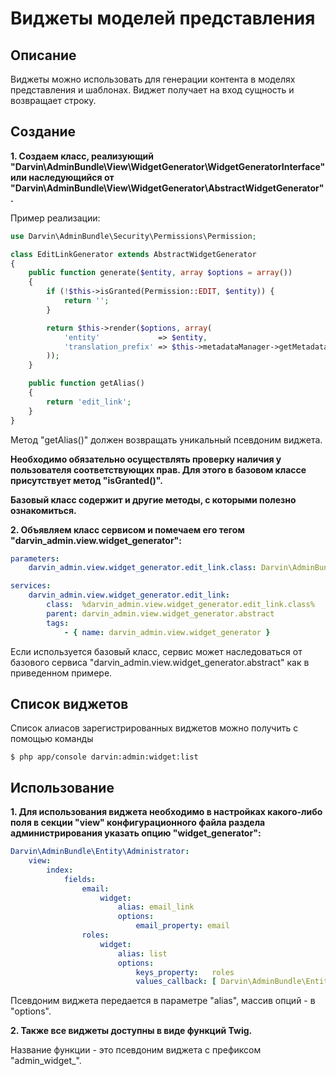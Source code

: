 Виджеты моделей представления
=============================

## Описание

Виджеты можно использовать для генерации контента в моделях представления и шаблонах. Виджет получает на вход сущность
 и возвращает строку.

## Создание

**1. Создаем класс, реализующий "Darvin\AdminBundle\View\WidgetGenerator\WidgetGeneratorInterface" или наследующийся от
 "Darvin\AdminBundle\View\WidgetGenerator\AbstractWidgetGenerator".**

Пример реализации:

```php
use Darvin\AdminBundle\Security\Permissions\Permission;

class EditLinkGenerator extends AbstractWidgetGenerator
{
    public function generate($entity, array $options = array())
    {
        if (!$this->isGranted(Permission::EDIT, $entity)) {
            return '';
        }

        return $this->render($options, array(
            'entity'             => $entity,
            'translation_prefix' => $this->metadataManager->getMetadata($entity)->getBaseTranslationPrefix(),
        ));
    }

    public function getAlias()
    {
        return 'edit_link';
    }
}
```

Метод "getAlias()" должен возвращать уникальный псевдоним виджета.

**Необходимо обязательно осуществлять проверку наличия у пользователя соответствующих прав. Для этого в базовом классе
 присутствует метод "isGranted()".**

**Базовый класс содержит и другие методы, с которыми полезно ознакомиться.**

**2. Объявляем класс сервисом и помечаем его тегом "darvin_admin.view.widget_generator":**

```yaml
parameters:
    darvin_admin.view.widget_generator.edit_link.class: Darvin\AdminBundle\View\WidgetGenerator\EditLinkGenerator

services:
    darvin_admin.view.widget_generator.edit_link:
        class:  %darvin_admin.view.widget_generator.edit_link.class%
        parent: darvin_admin.view.widget_generator.abstract
        tags:
            - { name: darvin_admin.view.widget_generator }
```

Если используется базовый класс, сервис может наследоваться от базового сервиса "darvin_admin.view.widget_generator.abstract"
 как в приведенном примере.

## Список виджетов

Список алиасов зарегистрированных виджетов можно получить с помощью команды

```shell
$ php app/console darvin:admin:widget:list
```

## Использование

**1. Для использования виджета необходимо в настройках какого-либо поля в секции "view" конфигурационного файла раздела
 администрирования указать опцию "widget_generator":**

```yaml
Darvin\AdminBundle\Entity\Administrator:
    view:
        index:
            fields:
                email:
                    widget:
                        alias: email_link
                        options:
                            email_property: email
                roles:
                    widget:
                        alias: list
                        options:
                            keys_property:   roles
                            values_callback: [ Darvin\AdminBundle\Entity\Administrator, getAvailableExtraRoles ]
```

Псевдоним виджета передается в параметре "alias", массив опций - в "options".

**2. Также все виджеты доступны в виде функций Twig.**

Название функции - это псевдоним виджета с префиксом "admin_widget_".
